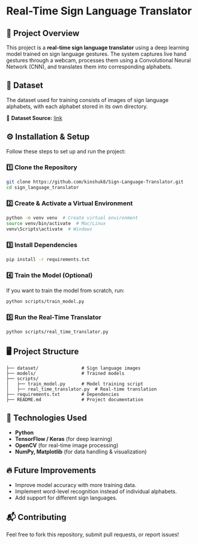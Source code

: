 # Real-Time Sign Language Translator

## 📌 Project Overview
This project is a **real-time sign language translator** using a deep learning model trained on sign language gestures. The system captures live hand gestures through a webcam, processes them using a Convolutional Neural Network (CNN), and translates them into corresponding alphabets.

## 📂 Dataset
The dataset used for training consists of images of sign language alphabets, with each alphabet stored in its own directory.

📌 **Dataset Source:** [link](https://www.kaggle.com/datasets/muhammadkhalid/sign-language-for-alphabets/code)

## ⚙️ Installation & Setup
Follow these steps to set up and run the project:

### 1️⃣ **Clone the Repository**
```sh
git clone https://github.com/kinshuk8/Sign-Language-Translator.git
cd sign_language_translator
```

### 2️⃣ **Create & Activate a Virtual Environment**
```sh
python -m venv venv  # Create virtual environment
source venv/bin/activate  # Mac/Linux
venv\Scripts\activate  # Windows
```

### 3️⃣ **Install Dependencies**
```sh
pip install -r requirements.txt
```

### 4️⃣ **Train the Model (Optional)**
If you want to train the model from scratch, run:
```sh
python scripts/train_model.py
```

### 5️⃣ **Run the Real-Time Translator**
```sh
python scripts/real_time_translator.py
```

## 🖥️ Project Structure
```
├── dataset/                # Sign language images
├── models/                 # Trained models
├── scripts/
│   ├── train_model.py      # Model training script
│   ├── real_time_translator.py  # Real-time translation
├── requirements.txt        # Dependencies
├── README.md               # Project documentation
```

## 🤖 Technologies Used
- **Python**
- **TensorFlow / Keras** (for deep learning)
- **OpenCV** (for real-time image processing)
- **NumPy, Matplotlib** (for data handling & visualization)

## 🔥 Future Improvements
- Improve model accuracy with more training data.
- Implement word-level recognition instead of individual alphabets.
- Add support for different sign languages.

## 📬 Contributing
Feel free to fork this repository, submit pull requests, or report issues!


